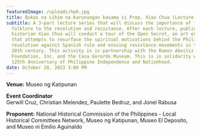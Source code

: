 ```yaml
---
featuredImage: /uploads/hp6.jpg
title: Bukas na Lihim na Karunungan kasama si Prop. Xiao Chua (Lecture Series)
subtitle: A 3-part lecture series that will discuss the importance of faith and
  folklore to the revolution and resistance. After each lecture, public
  historian Xiao Chua will conduct a tour of the Open Secret, an art exhibit
  that attempts to resurface the spiritual motivations behind the Philippine
  revolution against Spanish rule and ensuing resistance movements in the early
  20th century. This activity is in partnership with the Ramon Aboitiz
  Foundation, Inc. and the Casa Gorordo Museum. This is in solidarity with the
  125th Anniversary of Philippine Independence and Nationhood.
date: October 28, 2023 3:00 PM
---
```

<!--StartFragment-->

**V﻿enue:** Museo ng Katipunan

**E﻿vent Coordinator**\
Gerwill Cruz, Christian Melendez, Paulette Bedruz, and Jonel Rabusa

**P﻿roponent:** National Historical Commission of the Philippines - Local Historical Committees Network, Museo ng Katipunan, Museo El Deposito, and Museo ni Emilio Aguinaldo